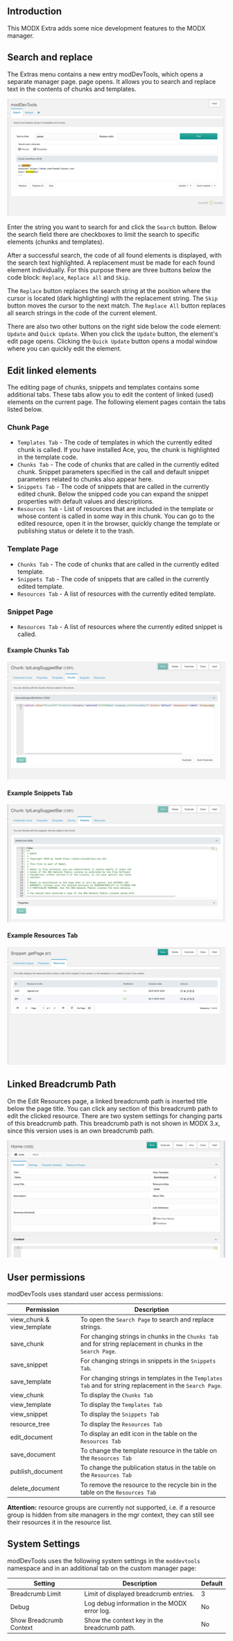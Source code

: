 ## Introduction

This MODX Extra adds some nice development features to the MODX manager.

## Search and replace

The Extras menu contains a new entry modDevTools, which opens a separate manager
page. page opens. It allows you to search and replace text in the contents of
chunks and templates.

![img/search.png](img/moddevtools-search.png "Search Manager Page")

Enter the string you want to search for and click the `Search` button. Below the
search field there are checkboxes to limit the search to specific elements
(chunks and templates).

After a successful search, the code of all found elements is displayed, with the
search text highlighted. A replacement must be made for each found element
individually. For this purpose there are three buttons below the code block:
`Replace`, `Replace all` and `Skip`.

The `Replace` button replaces the search string at the position where the cursor
is located (dark highlighting) with the replacement string. The `Skip` button
moves the cursor to the next match. The `Replace All` button replaces all search
strings in the code of the current element.

There are also two other buttons on the right side below the code element:
`Update` and `Quick Update`. When you click the `Update` button, the element's edit
page opens. Clicking the `Quick Update` button opens a modal window where you can
quickly edit the element.

## Edit linked elements

The editing page of chunks, snippets and templates contains some additional
tabs. These tabs allow you to edit the content of linked (used) elements on the
current page. The following element pages contain the tabs listed below.

### Chunk Page
- `Templates Tab` - The code of templates in which the currently edited chunk is called. If you have installed Ace, you, the chunk is highlighted in the template code.
- `Chunks Tab` - The code of chunks that are called in the currently edited chunk. Snippet parameters specified in the call and default snippet parameters related to chunks also appear here.
- `Snippets Tab` - The code of snippets that are called in the currently edited chunk. Below the snipped code you can expand the snippet properties with default values and descriptions.
- `Resources Tab` - List of resources that are included in the template or whose content is called in some way in this chunk. You can go to the edited resource, open it in the browser, quickly change the template or publishing status or delete it to the trash.

### Template Page
- `Chunks Tab` - The code of chunks that are called in the currently edited template.
- `Snippets Tab` - The code of snippets that are called in the currently edited template.
- `Resources Tab` - A list of resources with the currently edited template.

### Snippet Page
- `Resources Tab` - A list of resources where the currently edited snippet is called.

#### Example Chunks Tab

![img/chunks.png](img/moddevtools-chunks.png "Chunks Tab")

#### Example Snippets Tab

![img/snippets.png](img/moddevtools-snippets.png "Snippets Tab")

#### Example Resources Tab

![img/resources.png](img/moddevtools-resources.png "Resources Tab")

## Linked Breadcrumb Path

On the Edit Resources page, a linked breadcrumb path is inserted title below the
page title. You can click any section of this breadcrumb path to edit the
clicked resource. There are two system settings for changing parts of this
breadcrumb path. This breadcrumb path is not shown in MODX 3.x, since this
version uses is an own breadcrumb path.

![img/breadcrumb.png](img/moddevtools-breadcrumb.png "Bread Crumb")

## User permissions

modDevTools uses standard user access permissions:

| Permission                 | Description                                                                                                   |
|----------------------------|---------------------------------------------------------------------------------------------------------------|
| view_chunk & view_template | To open the `Search Page` to search and replace strings.                                                      |
| save_chunk                 | For changing strings in chunks in the `Chunks Tab` and for string replacement in chunks in the `Search Page`. |
| save_snippet               | For changing strings in snippets in the `Snippets Tab`.                                                       |
| save_template              | For changing strings in templates in the `Templates Tab` and for string replacement in the `Search Page`.     |
| view_chunk                 | To display the `Chunks Tab`                                                                                   |
| view_template              | To display the `Templates Tab`                                                                                |
| view_snippet               | To display the `Snippets Tab`                                                                                 |
| resource_tree              | To display the `Resources Tab`                                                                                |
| edit_document              | To display an edit icon in the table on the `Resources Tab`                                                   |
| save_document              | To change the template resource in the table on the `Resources Tab`                                           |
| publish_document           | To change the publication status in the table on the `Resources Tab`                                          |
| delete_document            | To remove the resource to the recycle bin in the table on the `Resources Tab`                                 |

**Attention:** resource groups are currently not supported, i.e. if a resource
group is hidden from site managers in the mgr context, they can still see their
resources it in the resource list.

## System Settings

modDevTools uses the following system settings in the `moddevtools` namespace
and  in an additional tab on the custom manager page:

| Setting                 | Description                                  | Default |
|-------------------------|----------------------------------------------|---------|
| Breadcrumb Limit        | Limit of displayed breadcrumb entries.       | 3       |
| Debug                   | Log debug information in the MODX error log. | No      |
| Show Breadcrumb Context | Show the context key in the breadcrumb path. | No      |
